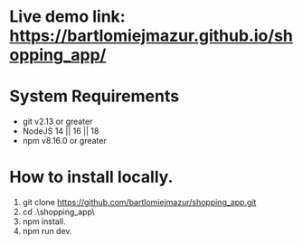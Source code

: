# Live demo link: https://bartlomiejmazur.github.io/shopping_app/

# System Requirements

- git v2.13 or greater
- NodeJS 14 || 16 || 18
- npm v8.16.0 or greater

# How to install locally.

1. git clone https://github.com/bartlomiejmazur/shopping_app.git
2. cd .\shopping_app\
3. npm install.
4. npm run dev.

